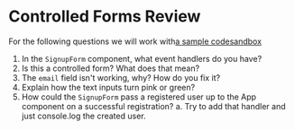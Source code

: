 # Controlled Forms Review

For the following questions we will work with[a sample codesandbox](https://codesandbox.io/s/serene-fire-no8p7?file=/src/components/SignupForm.js)

1.  In the `SignupForm` component, what event handlers do you have?
1.  Is this a controlled form?  What does that mean?
1.  The `email` field isn't working, why?  How do you fix it?
1.  Explain how the text inputs turn pink or green?
1.  How could the `SignupForm` pass a registered user up to the App component on a successful registration?
    a.  Try to add that handler and just console.log the created user.
 
